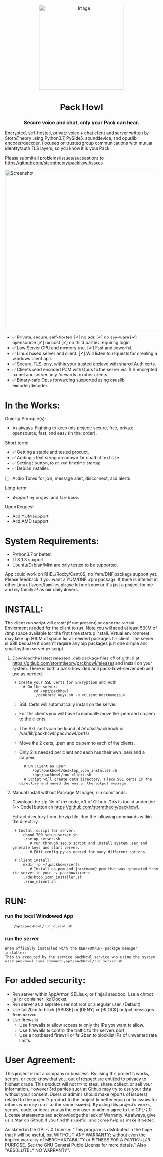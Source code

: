 <div align="center">
  <img width="280" height="280" alt="Image" src="https://github.com/user-attachments/assets/9b9ceaa1-c694-4b55-869f-b0ff54954fe9" />
</div>
<h1 align="center">Pack Howl</h1>
<h3 align="center">Secure voice and chat, only your Pack can hear.</h3>

Encrypted, self-hosted, private voice + chat client and server written by StormTheory using Python3.7, PySide6, sounddevice, and opuslib encoder/decoder. 
Focused on trusted group communications with mutual identity/auth TLS layers, so you know it is your Pack.

Please submit all problems/issues/sugeestions to https://github.com/stormtheory/packhowl/issues


<img width="960" height="528" alt="Screenshot" src="https://github.com/user-attachments/assets/2e5233bf-a033-417d-9f5d-61870d3652b5" />


- ✅ Private, secure, self-hosted [✔] no ads [✔] no spy-ware [✔] opensource [✔] no cost [✔] no third parties requiring login.
- ✅ Low Server CPU and memory use. [✔] Fast and powerful.
- ✅ Linux based server and client. [✔] Will listen to requests for creating a windows client app.
- ✅ Secure, TLS-only, within your trusted enclave with shared Auth certs.
- ✅ Clients send encoded PCM with Opus to the server via TLS encrypted tunnel and server only forwards to other clients.
- ✅ Binary-safe Opus forwarding supported using opuslib encoder/decoder.

# In the Works:
Guiding Principle(s):
- As always: Fighting to keep this project: secure, free, private, opensource, fast, and easy (in that order).

Short-term:
- ✅ Getting a stable and tested product.
- ✅ Adding a text sizing dropdown for chatbot text size.
- ✅ Settings button, to re-run firsttime startup.
- ✅ Debian installer.
- [ ] Audio Tones for join, message alert, disconnect, and alerts

Long-term:
- Supporting project and fan-base.

Upon Request:
- Add YUM support.
- Add AMD support.

# System Requirements:
- Python3.7 or better.
- TLS 1.3 support.
- Ubuntu/Debian/Mint are only tested to be supported.

App could work on RHEL/Rocky/CentOS, no Yum/DNF package support yet. 
Please feedback if you want a YUM/DNF .rpm package. 
If there is interest in other Linux flavors/families please let me know or it's just a project for me and my family :P as our daily drivers. 

# INSTALL:
 The client run script will create(if not present) or open the virtual Enviorment needed for the client to run.
 Note you will need at least 500M of /tmp space available for the first time startup install.
 Virtual environment may take up 800M of space for all needed packages for client. 
 The server is 68K becuase it doesn't require any pip packages just one simple and small python server.py script.

1) Download the latest released .deb package files off of github at https://github.com/stormtheory/packhowl/releases and install on your system. There is both a pack-howl.deb and pack-howl-server.deb and use as needed.

        # Create your SSL Certs for Encryption and Auth
            # On the server:
                 cd /opt/packhowl
                 ./generate_keys.sh -n <client hostname(s)>
            
    - SSL Certs will automatically install on the server. 
    - For the clients you will have to manually move the <hostname>.pem and ca.pem to the clients.
    - The SSL certs can be found at /etc/ssl/packhowl/ or /var/lib/packhowl/.packhowl/certs/
    - Move the 2 certs, <hostname>.pem and ca.pem to each of the clients.
    - Only 2 is needed per client and each has their own .pem and a ca.pem.

            # On Client as user:
                /opt/packhowl/desktop_icon_installer.sh
                /opt/packhowl/run_client.sh
            # Script will create data directory. Place SSL certs in the directory and named the way in the output message.


2) Manual Install without Package Manager, run commands:

	Download the zip file of the code, off of Github. This is found under the [<> Code] button on https://github.com/stormtheory/packhowl.

	Extract directory from the zip file. Run the following commands within the directory.

        # Install script for server:
            chmod 700 setup-server.sh
            ./setup-server.sh
               # run through setup script and install system user and generate keys and start server.
               # Edit config.py as needed for many different options.

        # Client install:
            mkdir -p ~/.packhowl/certs
               # Install ca.pem and {hostname}.pem that was generated from the server in your ~/.packhowl/certs
            ./desktop_icon_installer.sh
            ./run_client.sh

# RUN:
### run the local Windowed App

        /opt/packhowl/run_client.sh

### run the server
    
    When offically installed with the DEB/YUM/DNF package manager installer:
    This is executed by the service packhowl.service who using the system user packhowl runs command /opt/packhowl/run_server.sh

# For added security:
- Run server within AppArmor, SELinux, or firejail sandbox. Use a chroot jail or container like Docker.
- Run server as a seprate user not root or a regular user. (Default)
- Use fail2ban to block [ABUSE] or [DENY] or [BLOCK] output messages from server.
- Use firewalls
	- Use firewalls to allow access to only the IPs you want to allow.
	- Use firewalls to control the traffic to the servers port.
	- Use a hostbased firewall or fail2ban to blocklist IPs of unwanted rate limits.
  

# User Agreement:
This project is not a company or business. By using this project’s works, scripts, or code know that you, out of respect are entitled to privacy to highest grade. This product will not try to steal, share, collect, or sell your information. However 3rd parties such at Github may try to use your data without your consent. Users or admins should make reports of issue(s) related to the project’s product to the project to better equip or fix issues for others who may run into the same issue(s). By using this project’s works, scripts, code, or ideas you as the end user or admin agree to the GPL-2.0 License statements and acknowledge the lack of Warranty. As always, give us a Star on Github if you find this useful, and come help us make it better.

As stated in the GPL-2.0 License:
    "This program is distributed in the hope that it will be useful,
    but WITHOUT ANY WARRANTY; without even the implied warranty of
    MERCHANTABILITY or FITNESS FOR A PARTICULAR PURPOSE.  See the
    GNU General Public License for more details." Also "ABSOLUTELY NO WARRANTY".

